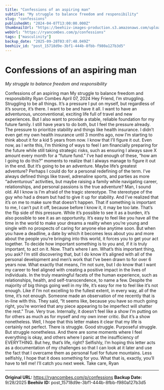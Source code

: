 ```yaml
---
title: "Confessions of an aspiring man"
subtitle: "My struggle to balance freedom and responsibility"
slug: "confessions"
publishedAt: "2024-04-07T13:00:00.000Z"
thumbnailUrl: "https://beehiiv-images-production.s3.amazonaws.com/uploads/asset/file/4ddd0791-8d75-42f1-a579-002daed182ca/sean-benesh-VnmbcgAfL3Q-unsplash.jpg?t=1713642504"
webUrl: "https://ryancombes.com/p/confessions"
tags: ["masculinity"]
backup_date: "2025-09-28T03:07:48.049Z"
beehiiv_id: "post_15718d9e-3bf1-444b-8fbb-f980a127b3d5"
---
```


# Confessions of an aspiring man

*My struggle to balance freedom and responsibility*



Confessions of an aspiring man My struggle to balance freedom and responsibility Ryan Combes April 07, 2024 Hey Friend, I’m struggling. Struggling to be all things. It’s a pressure I put on myself, but regardless of it’s source, it’s there. I want to be and have it all. I want to have an adventurous, unconventional, exciting life full of travel and new experiences. But I also want to provide a stable, reliable foundation for my future family. I still have years to do both, but I feel the pressure already. The pressure to prioritize stability and things like health insurance. I didn’t even get my own health insurance until 3 months ago, now I’m starting to think about it for a kid 5 years from now. I know that I’ll figure it out. Even now, as I write this, I’m thinking of ways to feel I am financially preparing for the future while still taking strategic risks, such as ensuring I always save X amount every month for a “future fund.” I’ve had enough of these, “how am I going to do this?” moments to realize that I always manage to figure it out in the end. But it’s going to be an adventure. Maybe life’s greatest adventure? Perhaps I could do for a personal redefining of the term. I’ve always defined things like travel, adrenaline sports, and parties as more “adventurous” activities, but maybe raising a family while navigating career, relationships, and personal passions is the true adventure? Man, I sound old. All I know is I’m afraid of the tragic stereotype. The stereotype of the guy who had a dream but had to give it up for stability. And I’ve realized that it’s on me to make sure that doesn’t happen. That if something is important to me, I can’t put it off, because before I know it, it may be too late. That’s the flip side of this pressure. While it’s possible to see it as a burden, it’s also possible to see it as an opportunity. It’s easy to feel like you have all the time in the world to make your dreams a reality when you’re young and single with no prospects of caring for anyone else anytime soon. But when you have a deadline, a date by which it becomes less about you and more about the people you’re bringing into this world, it forces you to get your act together. To decide how important something is to you and, if it is truly important, to act on it. Now. That’s where I am. What’s this important thing, you ask? I’m still discovering that, but I do know it’s aligned with all of the personal development and men’s work that I’ve been drawn to for over 6 years now. What exactly that means, I’m not sure, but I do know that I want my career to feel aligned with creating a positive impact in the lives of individuals. In the truly meaningful facets of the human experience, such as relationships, health, and self-transcendence, to name a few. Despite the majority of big things going well in my life, it’s easy for me to feel like it’s not enough. Like if I’m not excelling to the fullest extent, in every way, all of the time, it’s not enough. Someone made an observation of me recently that is in-line with this. They said, “It seems like, because you have so much going right, you’re worried that any piece appearing to be imperfect will shatter the rest.” True. Very true. Internally, it doesn’t feel like a show I’m putting on for others as much as for myself and my own inner critic. But it’s a show nonetheless. Well, I hope that this letter makes it clear that my life is certainly not perfect. There is struggle. Good struggle. Purposeful struggle. But struggle nonetheless. And there are some moments where I feel everything is okay, and others where I panic at the insufficiency of EVERYTHING. But hey, that’s life, right? Selfishly, I’m hoping this letter acts as a documentation of my challenges so that I can look at it later and use the fact that I overcame them as personal fuel for future mountains. Less selfishly, I hope that it does something for you. What that is, exactly, you’ll have to tell me! I’ll catch you next week. Take care, Ryan

---

**Original URL:** https://ryancombes.com/p/confessions
**Backup Date:** 9/28/2025
**Beehiiv ID:** post_15718d9e-3bf1-444b-8fbb-f980a127b3d5
